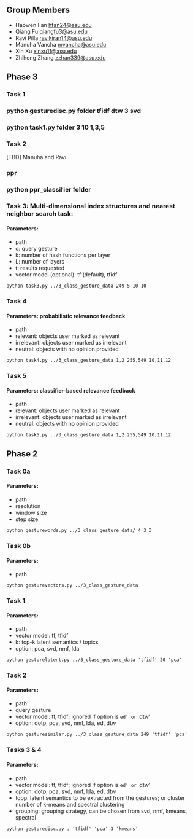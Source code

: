 ## Group Members
* Haowen Fan hfan24@asu.edu
* Qiang Fu qiangfu3@asu.edu
* Ravi Pilla ravikiran14@asu.edu
* Manuha Vancha mvancha@asu.edu
* Xin Xu xinxu11@asu.edu
* Zhiheng Zhang zzhan339@asu.edu

## Phase 3
### Task 1
### python gesturedisc.py folder  tfidf dtw 3 svd
### python task1.py folder 3 10 1,3,5


### Task 2
[TBD] Manuha and Ravi
### ppr 
### python ppr_classifier folder


### Task 3: Multi-dimensional index structures and nearest neighbor search task:
#### Parameters:
* path
* q: query gesture
* k: number of hash functions per layer
* L: number of layers
* t: results requested
* vector model (optional): tf (default), tfidf
```
python task3.py ../3_class_gesture_data 249 5 10 10
```

### Task 4
#### Parameters: probabilistic relevance feedback
* path
* relevant: objects user marked as relevant
* irrelevant: objects user marked as irrelevant
* neutral: objects with no opinion provided
```
python task4.py ../3_class_gesture_data 1,2 255,549 10,11,12
```

### Task 5
#### Parameters: classifier-based relevance feedback
* path
* relevant: objects user marked as relevant
* irrelevant: objects user marked as irrelevant
* neutral: objects with no opinion provided
```
python task5.py ../3_class_gesture_data 1,2 255,549 10,11,12
```

## Phase 2
### Task 0a
#### Parameters:
* path
* resolution
* window size
* step size
```
python gesturewords.py ../3_class_gesture_data/ 4 3 3
```
### Task 0b
#### Parameters:
* path
```
python gesturevectors.py ../3_class_gesture_data
```
### Task 1
#### Parameters:
* path
* vector model: tf, tfidf
* k: top-k latent semantics / topics
* option: pca, svd, nmf, lda
```
python gesturelatent.py ../3_class_gesture_data 'tfidf' 20 'pca'
```
### Task 2
#### Parameters:
* path
* query gesture
* vector model: tf, tfidf; ignored if option is `ed' or `dtw'
* option: dotp, pca, svd, nmf, lda, ed, dtw
```
python gesturesimilar.py ../3_class_gesture_data 249 'tfidf' 'pca'
```
### Tasks 3 & 4
#### Parameters:
* path
* vector model: tf, tfidf; ignored if option is `ed' or `dtw'
* option: dotp, pca, svd, nmf, lda, ed, dtw
* topp:  latent semantics to be extracted from the gestures; or cluster number of k-means and spectral clustering
* grouping: grouping strategy, can be chosen from svd, nmf, kmeans, spectral
```
python gesturedisc.py . 'tfidf' 'pca' 3 'kmeans'
```
